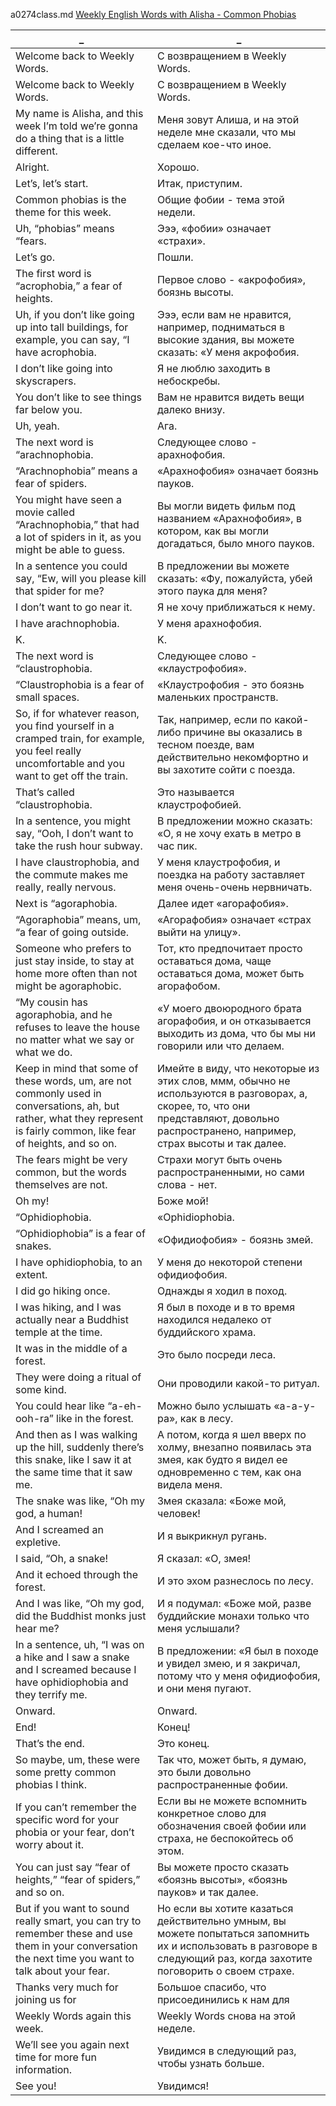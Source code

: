 a0274class.md
[Weekly English Words with Alisha - Common Phobias](https://www.youtube.com/watch?v=dbEH6pS4l1U)





_|_
--|--
Welcome back to Weekly Words.|С возвращением в Weekly Words.
Welcome back to Weekly Words.|С возвращением в Weekly Words.
My name is Alisha, and this week I’m told we’re gonna do a thing that is a little different.|Меня зовут Алиша, и на этой неделе мне сказали, что мы сделаем кое-что иное.
Alright.|Хорошо.
Let’s, let’s start.|Итак, приступим.
Common phobias is the theme for this week.|Общие фобии - тема этой недели.
Uh, “phobias” means “fears.|Эээ, «фобии» означает «страхи».
Let’s go.|Пошли.
The first word is “acrophobia,” a fear of heights.|Первое слово - «акрофобия», боязнь высоты.
Uh, if you don’t like going up into tall buildings, for example, you can say, “I have acrophobia.|Эээ, если вам не нравится, например, подниматься в высокие здания, вы можете сказать: «У меня акрофобия.
I don’t like going into skyscrapers.|Я не люблю заходить в небоскребы.
You don’t like to see things far below you.|Вам не нравится видеть вещи далеко внизу.
Uh, yeah.|Ага.
The next word is “arachnophobia.|Следующее слово - арахнофобия.
“Arachnophobia” means a fear of spiders.|«Арахнофобия» означает боязнь пауков.
You might have seen a movie called “Arachnophobia,” that had a lot of spiders in it, as you might be able to guess.|Вы могли видеть фильм под названием «Арахнофобия», в котором, как вы могли догадаться, было много пауков.
In a sentence you could say, “Ew, will you please kill that spider for me?|В предложении вы можете сказать: «Фу, пожалуйста, убей этого паука для меня?
I don’t want to go near it.|Я не хочу приближаться к нему.
I have arachnophobia.|У меня арахнофобия.
K.|K.
The next word is “claustrophobia.|Следующее слово - «клаустрофобия».
“Claustrophobia is a fear of small spaces.|«Клаустрофобия - это боязнь маленьких пространств.
So, if for whatever reason, you find yourself in a cramped train, for example, you feel really uncomfortable and you want to get off the train.|Так, например, если по какой-либо причине вы оказались в тесном поезде, вам действительно некомфортно и вы захотите сойти с поезда.
That’s called “claustrophobia.|Это называется клаустрофобией.
In a sentence, you might say, “Ooh, I don’t want to take the rush hour subway.|В предложении можно сказать: «О, я не хочу ехать в метро в час пик.
I have claustrophobia, and the commute makes me really, really nervous.|У меня клаустрофобия, и поездка на работу заставляет меня очень-очень нервничать.
Next is “agoraphobia.|Далее идет «агорафобия».
“Agoraphobia” means, um, “a fear of going outside.|«Агорафобия» означает «страх выйти на улицу».
Someone who prefers to just stay inside, to stay at home more often than not might be agoraphobic.|Тот, кто предпочитает просто оставаться дома, чаще оставаться дома, может быть агорафобом.
“My cousin has agoraphobia, and he refuses to leave the house no matter what we say or what we do.|«У моего двоюродного брата агорафобия, и он отказывается выходить из дома, что бы мы ни говорили или что делаем.
Keep in mind that some of these words, um, are not commonly used in conversations, ah, but rather, what they represent is fairly common, like fear of heights, and so on.|Имейте в виду, что некоторые из этих слов, ммм, обычно не используются в разговорах, а, скорее, то, что они представляют, довольно распространено, например, страх высоты и так далее.
The fears might be very common, but the words themselves are not.|Страхи могут быть очень распространенными, но сами слова - нет.
Oh my!|Боже мой!
“Ophidiophobia.|«Ophidiophobia.
“Ophidiophobia” is a fear of snakes.|«Офидиофобия» - боязнь змей.
I have ophidiophobia, to an extent.|У меня до некоторой степени офидиофобия.
I did go hiking once.|Однажды я ходил в поход.
I was hiking, and I was actually near a Buddhist temple at the time.|Я был в походе и в то время находился недалеко от буддийского храма.
It was in the middle of a forest.|Это было посреди леса.
They were doing a ritual of some kind.|Они проводили какой-то ритуал.
You could hear like “a-eh-ooh-ra” like in the forest.|Можно было услышать «а-а-у-ра», как в лесу.
And then as I was walking up the hill, suddenly there’s this snake, like I saw it at the same time that it saw me.|А потом, когда я шел вверх по холму, внезапно появилась эта змея, как будто я видел ее одновременно с тем, как она видела меня.
The snake was like, “Oh my god, a human!|Змея сказала: «Боже мой, человек!
And I screamed an expletive.|И я выкрикнул ругань.
I said, “Oh, a snake!|Я сказал: «О, змея!
And it echoed through the forest.|И это эхом разнеслось по лесу.
And I was like, “Oh my god, did the Buddhist monks just hear me?|И я подумал: «Боже мой, разве буддийские монахи только что меня услышали?
In a sentence, uh, “I was on a hike and I saw a snake and I screamed because I have ophidiophobia and they terrify me.|В предложении: «Я был в походе и увидел змею, и я закричал, потому что у меня офидиофобия, и они меня пугают.
Onward.|Onward.
End!|Конец!
That’s the end.|Это конец.
So maybe, um, these were some pretty common phobias I think.|Так что, может быть, я думаю, это были довольно распространенные фобии.
If you can’t remember the specific word for your phobia or your fear, don’t worry about it.|Если вы не можете вспомнить конкретное слово для обозначения своей фобии или страха, не беспокойтесь об этом.
You can just say “fear of heights,” “fear of spiders,” and so on.|Вы можете просто сказать «боязнь высоты», «боязнь пауков» и так далее.
But if you want to sound really smart, you can try to remember these and use them in your conversation the next time you want to talk about your fear.|Но если вы хотите казаться действительно умным, вы можете попытаться запомнить их и использовать в разговоре в следующий раз, когда захотите поговорить о своем страхе.
Thanks very much for joining us for|Большое спасибо, что присоединились к нам для
Weekly Words again this week.|Weekly Words снова на этой неделе.
We’ll see you again next time for more fun information.|Увидимся в следующий раз, чтобы узнать больше.
See you!|Увидимся!
